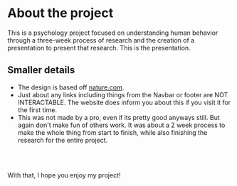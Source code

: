 # About the project
This is a psychology project focused on understanding human behavior through a three-week process of research and the creation of a presentation to present that research. This is the presentation.

## Smaller details
* The design is based off [nature.com](https://nature.com/).
* Just about any links including things from the Navbar or footer are NOT INTERACTABLE. The website does inform you about this if you visit it for the first time.
* This was not made by a pro, even if its pretty good anyways still. But again don't make fun of others work. It was about a 2 week process to make the whole thing from start to finish, while also finishing the research for the entire project.

<br><br>

With that, I hope you enjoy my project!
